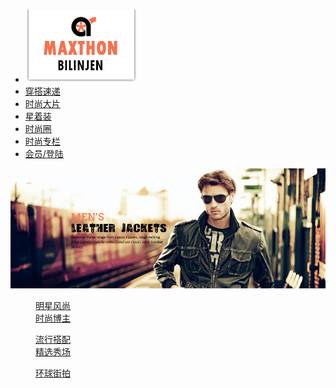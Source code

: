 <html><head>
    <meta http-equiv="Content-Type" content="text/html; charset=utf-8" />
    <title>穿搭速递</title>
    <link href="css/style05.css" type="text/css" rel="stylesheet" />
</head>

<body>
    <div id="header">
        <ul class="nav">
            <li class="logo"><img src="images/logo.png" /></li>
            <li><a href="#">穿搭速递</a></li>
            <li><a href="#">时尚大片</a></li>
            <li><a href="#">星着装</a></li>
            <li><a href="#">时尚圈</a></li>
            <li><a href="#">时尚专栏</a></li>
            <li><a href="#">会员/登陆</a></li>
        </ul>
    </div>
    <div id="content">
        <div class="banner"><img src="images/banner.jpg" /></div>
        <div class="style_bg">
            <div class="style">
                <dl>
                    <dt class="left1"></dt>
                    <dd class="left2"><a href="#">明星风尚</a></dd>
                    <dt class="left3"></dt>
                    <dd class="left4"><a href="#">时尚博主</a></dd>
                </dl>
                <dl>
                    <dt class="center1"></dt>
                    <dd class="center2"><a href="#">流行搭配</a></dd>
                    <dt class="center3"></dt>
                    <dd class="center4"><a href="#">精选秀场</a></dd>
                </dl>
                <dl class="third">
                    <dt class="right1"></dt>
                    <dd class="right2"><a href="#">环球街拍</a></dd>
                </dl>
            </div>
        </div>
        
</body>

</html>
